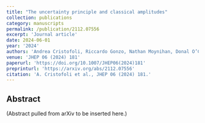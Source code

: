 ```yaml
---
title: "The uncertainty principle and classical amplitudes"
collection: publications
category: manuscripts
permalink: /publication/2112.07556
excerpt: 'Journal article'
date: 2024-06-01
year: '2024'
authors: 'Andrea Cristofoli, Riccardo Gonzo, Nathan Moynihan, Donal O’Connell, Alasdair Ross, Matteo Sergola, Chris D. White'
venue: 'JHEP 06 (2024) 181'
paperurl: 'https://doi.org/10.1007/JHEP06(2024)181'
preprinturl: 'https://arxiv.org/abs/2112.07556'
citation: 'A. Cristofoli et al., JHEP 06 (2024) 181.'
---
```


## Abstract
(Abstract pulled from arXiv to be inserted here.)
